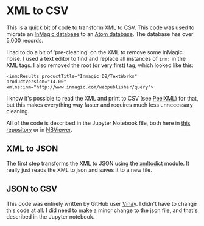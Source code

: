 # XML to CSV

This is a quick bit of code to transform XML to CSV. This code was used to migrate an [InMagic database](https://lucidea.com/inmagic-dbtextworks/) to an [Atom database](https://www.accesstomemory.org/en/). The database has over 5,000 records.

I had to do a bit of 'pre-cleaning' on the XML to remove some InMagic noise. I used a text editor to find and replace all instances of `inm:` in the XML tags. I also removed the root (or very first) tag, which looked like this:

```
<inm:Results productTitle="Inmagic DB/TextWorks" productVersion="14.00" xmlns:inm="http://www.inmagic.com/webpublisher/query">
```

I know it's possible to read the XML and print to CSV (see [PeelXML](https://github.com/mediagestalt/PeelXML)) for that, but this makes everything way faster and requires much less unnecessary cleaning. 

All of the code is described in the Jupyter Notebook file, both here in [this repository](XML-to-CSV.ipynb) or in [NBViewer](https://nbviewer.jupyter.org/github/mediagestalt/XML-to-CSV/blob/master/XML-to-CSV.ipynb).

## XML to JSON

The first step transforms the XML to JSON using the [xmltodict](https://pypi.org/project/xmltodict/) module. It really just reads the XML to json and saves it to a new file. 

## JSON to CSV

This code was entirely written by GitHub user [Vinay](https://github.com/vinay20045/json-to-csv). I didn't have to change this code at all. I did need to make a minor change to the json file, and that's described in the Jupyter notebook.
